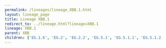 ```yaml
---
permalink: /lineages/lineage_XBB.1.html
layout: lineage_page
title: Lineage XBB.1
redirect_to: ../lineage.html?lineage=XBB.1
lineage: XBB.1
parent: XBB
children: ['EG.1.6', 'EG.2', 'EG.2.2', 'EG.5.1', 'EG.5.1.1', 'EG.5.1.2', 'EG.5.1.3', 'EG.5.1.4', 'EG.5.1.6', 'EG.5.1.8', 'EG.5.1.12', 'EG.5.1.13', 'EG.5.1.14', 'EG.5.1.15', 'EG.5.1.16', 'EG.5.1.17', 'EG.5.1.18', 'EG.5.1.19', 'EG.5.2.1', 'EG.6.1', 'EG.6.1.2', 'EG.10', 'EG.10.1', 'EG.10.1.1', 'FD.1.1', 'FG.2', 'FL.1.5.1', 'FL.1.5.2', 'FL.1.8', 'FL.3.2', 'FL.4', 'FL.13.4.1', 'FL.13.5', 'FL.15', 'FL.15.1.1', 'FL.16', 'FL.20.1', 'FL.20.2', 'FL.22', 'FL.24.1', 'FL.36', 'FL.39.1', 'FT.3.1', 'FU.1', 'FU.2', 'FU.2.1', 'FW.1', 'FW.1.1.1', 'FY.1.2', 'FY.1.2.1', 'FY.1.2.2', 'FY.3', 'FY.3.2', 'FY.5.1', 'FY.5.1.1', 'FY.5.2', 'FY.5.4', 'FY.5.5', 'FY.5.5.1', 'FY.8', 'GA.4.1', 'GA.5', 'GG.1', 'GK.1', 'GK.1.1', 'GK.1.1.1', 'GK.1.2.1', 'GK.1.4', 'GK.1.5', 'GK.1.6.1', 'GK.1.8', 'GK.1.10', 'GK.1.11.1', 'GK.2', 'GK.2.1', 'GK.2.4', 'GK.3.1', 'GK.10', 'GN.1.2', 'GN.1.4', 'GW.5', 'GW.5.1.1', 'GW.5.3', 'GW.5.3.1', 'GY.1.1.1', 'HF.1', 'HF.1.1', 'HF.1.2', 'HP.1.1', 'HR.1.1', 'JC.2', 'JC.4', 'JC.5', 'JC.5.1', 'JD.1', 'JD.1.1', 'JD.1.1.1', 'JD.1.1.2', 'JD.1.1.3', 'JD.1.1.4', 'JD.1.1.5', 'JD.1.1.6', 'JD.1.1.7', 'JD.1.1.8', 'JD.1.2.1', 'JF.1', 'JF.1.1', 'JF.1.1.2', 'JF.3', 'JF.4', 'JM.2', 'KA.1', 'XBB.1', 'XBB.1.5', 'XBB.1.5.9', 'XBB.1.5.16', 'XBB.1.5.20', 'XBB.1.5.21', 'XBB.1.5.27', 'XBB.1.5.28', 'XBB.1.5.37', 'XBB.1.5.49', 'XBB.1.5.54', 'XBB.1.5.72', 'XBB.1.5.73', 'XBB.1.5.82', 'XBB.1.5.102', 'XBB.1.5.103', 'XBB.1.5.106', 'XBB.1.5.109', 'XBB.1.5.110', 'XBB.1.9', 'XBB.1.9.1', 'XBB.1.9.2', 'XBB.1.16', 'XBB.1.16.1', 'XBB.1.16.2', 'XBB.1.16.4', 'XBB.1.16.6', 'XBB.1.16.9', 'XBB.1.16.11', 'XBB.1.16.15', 'XBB.1.16.16', 'XBB.1.16.17', 'XBB.1.16.19', 'XBB.1.16.23', 'XBB.1.16.27', 'XBB.1.16.28', 'XBB.1.16.30', 'XBB.1.16.31', 'XBB.1.19.1', 'XBB.1.22', 'XBB.1.28', 'XBB.1.41.1', 'XBB.1.41.2', 'XBB.1.42', 'XBB.1.42.1', 'XBB.1.42.2']
---
```

